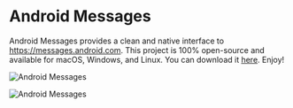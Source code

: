 # Android Messages

Android Messages provides a clean and native interface to https://messages.android.com. This project is 100% open-source and available for macOS, Windows, and Linux. You can download it [here](https://github.com/nparsons08/android-messages/releases/tag/v1.0.0). Enjoy!

![Android Messages](https://i.imgur.com/O3H5NWh.png)

![Android Messages](https://i.imgur.com/UUsxiqv.png)
